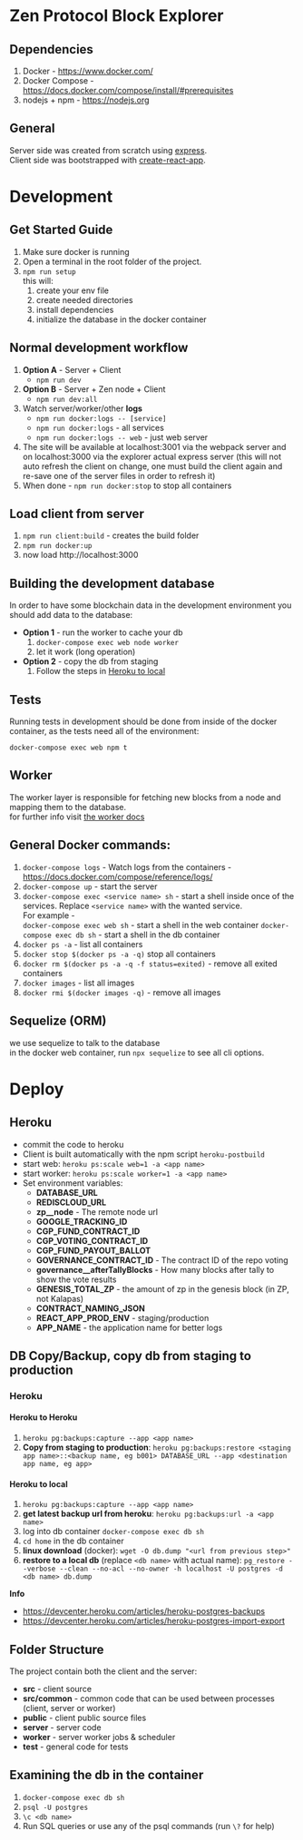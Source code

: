 # Zen Protocol Block Explorer

## Dependencies
1. Docker - https://www.docker.com/
2. Docker Compose - https://docs.docker.com/compose/install/#prerequisites
2. nodejs + npm - https://nodejs.org

## General
Server side was created from scratch using [express](https://expressjs.com/).  
Client side was bootstrapped with [create-react-app](https://github.com/facebook/create-react-app).

# Development

## Get Started Guide
1. Make sure docker is running
2. Open a terminal in the root folder of the project.
3. `npm run setup`   
this will:
   1. create your env file
   2. create needed directories
   3. install dependencies
   4. initialize the database in the docker container

## Normal development workflow
1. **Option A** - Server + Client
   - `npm run dev`
2. **Option B** - Server + Zen node + Client
   - `npm run dev:all`
3. Watch server/worker/other **logs**
   - `npm run docker:logs -- [service]`
   - `npm run docker:logs` - all services
   - `npm run docker:logs -- web` - just web server
4. The site will be available at localhost:3001 via the webpack server and on localhost:3000 via the explorer actual express server (this will not auto refresh the client on change, one must build the client again and re-save one of the server files in order to refresh it)
5. When done - `npm run docker:stop` to stop all containers

## Load client from server
1. `npm run client:build` - creates the build folder
2. `npm run docker:up`
3. now load http://localhost:3000

## Building the development database
In order to have some blockchain data in the development environment you should add data to the database:
- **Option 1** - run the worker to cache your db   
   1. `docker-compose exec web node worker`
   2. let it work (long operation)
- **Option 2** - copy the db from staging   
   1. Follow the steps in [Heroku to local](#heroku-to-local)

## Tests
Running tests in development should be done from inside of the docker container, as the tests need all of the environment:
```
docker-compose exec web npm t
```

## Worker
The worker layer is responsible for fetching new blocks from a node and mapping them to the database.  
for further info visit [the worker docs](./worker/README.md)

## General Docker commands:
1. `docker-compose logs` - Watch logs from the containers - https://docs.docker.com/compose/reference/logs/
1. `docker-compose up` - start the server
2. `docker-compose exec <service name> sh` - start a shell inside once of the services. Replace `<service name>` with the wanted service.   
For example -   
`docker-compose exec web sh` - start a shell in the web container
`docker-compose exec db sh` - start a shell in the db container
3. `docker ps -a` - list all containers
4. `docker stop $(docker ps -a -q)` stop all containers
5. `docker rm $(docker ps -a -q -f status=exited)` - remove all exited containers
6. `docker images` - list all images
7. `docker rmi $(docker images -q)` - remove all images

## Sequelize (ORM)
we use sequelize to talk to the database  
in the docker web container, run `npx sequelize` to see all cli options.

# Deploy
## Heroku
- commit the code to heroku
- Client is built automatically with the npm script `heroku-postbuild`
- start web: `heroku ps:scale web=1 -a <app name>`
- start worker: `heroku ps:scale worker=1 -a <app name>`
- Set environment variables:
  - **DATABASE_URL**
  - **REDISCLOUD_URL**
  - **zp__node** - The remote node url
  - **GOOGLE_TRACKING_ID**
  - **CGP_FUND_CONTRACT_ID**
  - **CGP_VOTING_CONTRACT_ID**
  - **CGP_FUND_PAYOUT_BALLOT**
  - **GOVERNANCE_CONTRACT_ID** - The contract ID of the repo voting
  - **governance__afterTallyBlocks** - How many blocks after tally to show the vote results 
  - **GENESIS_TOTAL_ZP** - the amount of zp in the genesis block (in ZP, not Kalapas)
  - **CONTRACT_NAMING_JSON**
  - **REACT_APP_PROD_ENV** - staging/production
  - **APP_NAME** - the application name for better logs

## DB Copy/Backup, copy db from staging to production
### Heroku
#### Heroku to Heroku
1. `heroku pg:backups:capture --app <app name>`
2. **Copy from staging to production**: `heroku pg:backups:restore <staging app name>::<backup name, eg b001> DATABASE_URL --app <destination app name, eg app>`

#### Heroku to local
1. `heroku pg:backups:capture --app <app name>`
1. **get latest backup url from heroku**: `heroku pg:backups:url -a <app name>`
2. log into db container `docker-compose exec db sh`
2. `cd home` in the db container
2. **linux download** (docker): `wget -O db.dump "<url from previous step>"`
3. **restore to a local db** (replace `<db name>` with actual name): `pg_restore --verbose --clean --no-acl --no-owner -h localhost -U postgres -d <db name> db.dump`

**Info**
- https://devcenter.heroku.com/articles/heroku-postgres-backups
- https://devcenter.heroku.com/articles/heroku-postgres-import-export

## Folder Structure
The project contain both the client and the server:
- **src** - client source
- **src/common** - common code that can be used between processes (client, server or worker)
- **public** - client public source files
- **server** - server code
- **worker** - server worker jobs & scheduler
- **test** - general code for tests

## Examining the db in the container
1. `docker-compose exec db sh`
2. `psql -U postgres`
3. `\c <db name>`
4. Run SQL queries or use any of the psql commands (run `\?` for help)